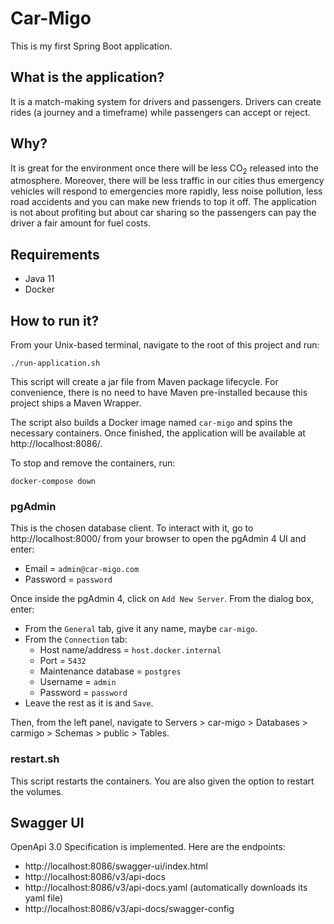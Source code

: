 # Car-Migo

This is my first Spring Boot application.

## What is the application?
It is a match-making system for drivers and passengers.
Drivers can create rides (a journey and a timeframe) while passengers can accept or reject.

## Why?
It is great for the environment once there will be less CO<sub>2</sub> released into the atmosphere.
Moreover, there will be less traffic in our cities thus emergency vehicles will respond to emergencies more rapidly, less noise pollution, less road accidents and you can make new friends to top it off.
The application is not about profiting but about car sharing so the passengers can pay the driver a fair amount for fuel costs.

## Requirements
- Java 11
- Docker

## How to run it?
From your Unix-based terminal, navigate to the root of this project and run:
```
./run-application.sh
```
This script will create a jar file from Maven package lifecycle. For convenience, there is no need to have Maven pre-installed because this project ships a Maven Wrapper.

The script also builds a Docker image named `car-migo` and spins the necessary containers. Once finished, the application will be available at http://localhost:8086/.

To stop and remove the containers, run:
```
docker-compose down
```

### pgAdmin
This is the chosen database client.
To interact with it, go to http://localhost:8000/ from your browser to open the pgAdmin 4 UI and enter:
- Email = `admin@car-migo.com`
- Password = `password`

Once inside the pgAdmin 4, click on `Add New Server`. From the dialog box, enter:
- From the `General` tab, give it any name, maybe `car-migo`.
- From the `Connection` tab:
  - Host name/address = `host.docker.internal`
  - Port = `5432`
  - Maintenance database = `postgres`
  - Username = `admin`
  - Password = `password`
- Leave the rest as it is and `Save`.

Then, from the left panel, navigate to Servers > car-migo > Databases > carmigo > Schemas > public > Tables.

### restart.sh
This script restarts the containers. You are also given the option to restart the volumes.

## Swagger UI
OpenApi 3.0 Specification is implemented. Here are the endpoints:
* http://localhost:8086/swagger-ui/index.html
* http://localhost:8086/v3/api-docs
* http://localhost:8086/v3/api-docs.yaml (automatically downloads its yaml file)
* http://localhost:8086/v3/api-docs/swagger-config
